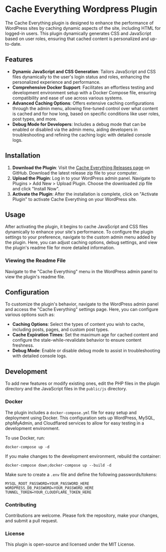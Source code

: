# Cache Everything Wordpress Plugin

The Cache Everything plugin is designed to enhance the performance of WordPress sites by caching dynamic aspects of the site, including HTML for logged-in users. This plugin dynamically generates CSS and JavaScript based on user roles, ensuring that cached content is personalized and up-to-date.

## Features

- **Dynamic JavaScript and CSS Generation**: Tailors JavaScript and CSS files dynamically to the user's login status and roles, enhancing the personalized experience and performance.
- **Comprehensive Docker Support**: Facilitates an effortless testing and development environment setup with a Docker Compose file, ensuring compatibility and ease of use across various systems.
- **Advanced Caching Options**: Offers extensive caching configurations through the admin menu, allowing fine-tuned control over what content is cached and for how long, based on specific conditions like user roles, post types, and more.
- **Debug Mode for Developers**: Includes a debug mode that can be enabled or disabled via the admin menu, aiding developers in troubleshooting and refining the caching logic with detailed console logs.

## Installation

1. **Download the Plugin**: Visit the [Cache Everything Releases page](https://github.com/AsyncAlchemist/wordpress-cache-everything/releases) on GitHub. Download the latest release zip file to your computer.
2. **Upload the Plugin**: Log in to your WordPress admin panel. Navigate to Plugins > Add New > Upload Plugin. Choose the downloaded zip file and click "Install Now".
3. **Activate the Plugin**: After the installation is complete, click on "Activate Plugin" to activate Cache Everything on your WordPress site.

## Usage

After activating the plugin, it begins to cache JavaScript and CSS files dynamically to enhance your site's performance. To configure the plugin settings to your preference, navigate to the custom admin menu added by the plugin. Here, you can adjust caching options, debug settings, and view the plugin's readme file for more detailed information.

### Viewing the Readme File

Navigate to the "Cache Everything" menu in the WordPress admin panel to view the plugin's readme file.

## Configuration

To customize the plugin's behavior, navigate to the WordPress admin panel and access the "Cache Everything" settings page. Here, you can configure various options such as:

- **Caching Options**: Select the types of content you wish to cache, including posts, pages, and custom post types.
- **Cache Expiration Times**: Set the maximum age for cached content and configure the stale-while-revalidate behavior to ensure content freshness.
- **Debug Mode**: Enable or disable debug mode to assist in troubleshooting with detailed console logs.

## Development

To add new features or modify existing ones, edit the PHP files in the plugin directory and the JavaScript files in the `public/js` directory.

### Docker

The plugin includes a `docker-compose.yml` file for easy setup and deployment using Docker. This configuration sets up WordPress, MySQL, phpMyAdmin, and Cloudflared services to allow for easy testing in a development environment.

To use Docker, run:

`docker-compose up -d`

If you make changes to the development environment, rebuild the container:

`docker-compose down;docker-compose up --build -d`

Make sure to create a `.env` file and define the following passwords/tokens:
```
MYSQL_ROOT_PASSWORD=YOUR_PASSWORD_HERE
WORDPRESS_DB_PASSWORD=YOUR_PASSWORD_HERE
TUNNEL_TOKEN=YOUR_CLOUDFLARE_TOKEN_HERE
```

### Contributing
Contributions are welcome. Please fork the repository, make your changes, and submit a pull request.

### License
This plugin is open-source and licensed under the MIT License.
